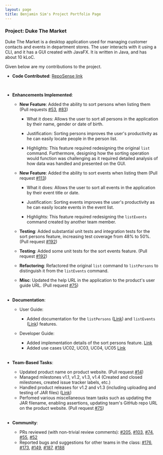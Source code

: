 ```yaml
---
layout: page
title: Benjamin Sim's Project Portfolio Page
---
```


### Project: Duke The Market

Duke The Market is a desktop application used for managing customer contacts and events in department stores. The user interacts with it using a CLI, and it has a GUI created with JavaFX. It is written in Java, and has about 10 kLoC.

Given below are my contributions to the project.

* **Code Contributed**: [RepoSense link](https://nus-cs2103-ay2223s1.github.io/tp-dashboard/?search=benjamin-sim&breakdown=true)
<br>

* **Enhancements Implemented**:

  * **New Feature**: Added the ability to sort persons when listing them (Pull requests [#53](https://github.com/AY2223S1-CS2103-F09-2/tp/pull/53), [#83](https://github.com/AY2223S1-CS2103-F09-2/tp/pull/83))
    * What it does: Allows the user to sort all persons in the application by their name, gender or date of birth.

    * Justification: Sorting persons improves the user's productivity as he can easily locate people in the person list.

    * Highlights: This feature required redesigning the original `list` command. Furthermore, designing how the sorting operation would function was challenging as it required detailed analysis of how data was handled and presented on the GUI.

  * **New Feature**: Added the ability to sort events when listing them (Pull request [#113](https://github.com/AY2223S1-CS2103-F09-2/tp/pull/113))
    * What it does: Allows the user to sort all events in the application by their event title or date.

    * Justification: Sorting events improves the user's productivity as he can easily locate events in the event list.

    * Highlights: This feature required redesigning the `listEvents` command created by another team member.


  * **Testing**: Added substantial unit tests and integration tests for the sort persons feature, increasing test coverage from 48% to 50%. (Pull request [#192](https://github.com/AY2223S1-CS2103-F09-2/tp/pull/192))

  * **Testing**: Added some unit tests for the sort events feature. (Pull request [#192](https://github.com/AY2223S1-CS2103-F09-2/tp/pull/192))

  * **Refactoring**: Refactored the original `list` command to `listPersons` to distinguish it from the `listEvents` command.

  * **Misc**: Updated the help URL in the application to the product's user guide URL. (Pull request [#75](https://github.com/AY2223S1-CS2103-F09-2/tp/pull/75))
<br><br>

* **Documentation**:
  * User Guide:
    * Added documentation for the `listPersons` ([Link](https://ay2223s1-cs2103-f09-2.github.io/tp/UserGuide.html#listing-all-persons--listpersons)) and `listEvents` ([Link](https://ay2223s1-cs2103-f09-2.github.io/tp/UserGuide.html#listing-all-events-listevents)) features.

  * Developer Guide:
    * Added implementation details of the sort persons feature. [Link](https://ay2223s1-cs2103-f09-2.github.io/tp/DeveloperGuide.html#sort-persons)
    * Added use cases UC02, UC03, UC04, UC05 [Link](https://ay2223s1-cs2103-f09-2.github.io/tp/DeveloperGuide.html#use-cases)
<br><br>

* **Team-Based Tasks**:
  * Updated product name on product website. (Pull request [#14](https://github.com/AY2223S1-CS2103-F09-2/tp/pull/14))
  * Managed milestones v1.1, v1.2, v1.3, v1.4 (Created and closed milestones, created issue tracker labels, etc.)
  * Handled product releases for v1.2 and v1.3 (including uploading and testing of JAR files) ([Link](https://github.com/AY2223S1-CS2103-F09-2/tp/releases))
  * Perfomed various miscellaneous team tasks such as updating the JAR filename, enabling assertions, updating team's GitHub repo URL on the product website. (Pull request [#75](https://github.com/AY2223S1-CS2103-F09-2/tp/pull/75))
<br><br>

* **Community**:
  * PRs reviewed (with non-trivial review comments):
  [#205](https://github.com/AY2223S1-CS2103-F09-2/tp/pull/205),
  [#103](https://github.com/AY2223S1-CS2103-F09-2/tp/pull/103),
  [#74](https://github.com/AY2223S1-CS2103-F09-2/tp/pull/74#pullrequestreview-1143187992),
  [#55](https://github.com/AY2223S1-CS2103-F09-2/tp/pull/55#pullrequestreview-1139049629),
  [#52](https://github.com/AY2223S1-CS2103-F09-2/tp/pull/52#pullrequestreview-1136739682)
  * Reported bugs and suggestions for other teams in the class:
  [#176](https://github.com/AY2223S1-CS2103T-W12-4/tp/issues/176),
  [#173](https://github.com/AY2223S1-CS2103T-W12-4/tp/issues/173),
  [#149](https://github.com/AY2223S1-CS2103T-W12-4/tp/issues/149),
  [#187](https://github.com/AY2223S1-CS2103T-W12-4/tp/issues/187),
  [#188](https://github.com/AY2223S1-CS2103T-W12-4/tp/issues/188)

